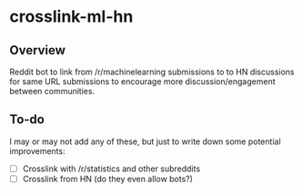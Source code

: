# crosslink-ml-hn

## Overview

Reddit bot to link from /r/machinelearning submissions to to HN discussions for same URL submissions to encourage more discussion/engagement between communities.


## To-do

I may or may not add any of these, but just to write down some potential improvements:
- [ ] Crosslink with /r/statistics and other subreddits
- [ ] Crosslink from HN (do they even allow bots?)
